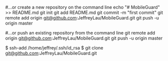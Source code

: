 #…or create a new repository on the command line
echo "# MobileGuard" >> README.md
git init
git add README.md
git commit -m "first commit"
git remote add origin git@github.com:JeffreyLau/MobileGuard.git
git push -u origin master

#…or push an existing repository from the command line
git remote add origin git@github.com:JeffreyLau/MobileGuard.git
git push -u origin master

$ ssh-add /home/jeffrey/.ssh/id_rsa
$ git clone git@github.com:JeffreyLau/MobileGuard.git


